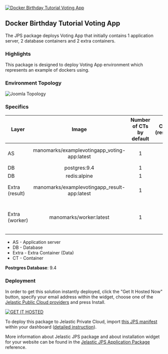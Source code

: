 [![Docker Birthday Tutorial Voting App](../../raw/master/images/postaddon.png)](../../../jelastic-docker-birthday)
## Docker Birthday Tutorial Voting App

The JPS package deploys Voting App that initially contains 1 application server, 2 database containers and 2 extra containers.

### Highlights
This package is designed to deploy Voting App environment which represents an example of dockers using.

### Environment Topology

![Joomla Topology](https://docs.google.com/drawings/d/1b4iqUgngApIIPujniWqT_dr4WCQbHDA3fUC3_odcfKg/pub?w=448&h=284)

### Specifics

Layer                |     Image          | Number of CTs <br/> by default | Cloudlets per CT <br/> (reserved/dynamic) | Options
-------------------- | :----------------: | :----------------------------: | :---------------------------------------: | :-----:
AS                   | manomarks/examplevotingapp_voting-app:latest |       1                        |           1 / 2                          | links with DB redis
DB                   |    postgres:9.4      |       1                        |           1 / 4                           | -
DB                   |    redis:alpine      |       1                        |           1 / 4                           | -
Extra (result)                   |    manomarks/examplevotingapp_result-app:latest      |       1                        |           1 / 2                           | links with DB postgres
Extra (worker)                   |   manomarks/worker:latest     |       1                        |           1 / 2                           | links with DB postgres and  DB redis

* AS - Application server 
* DB - Database
* Extra - Extra Container (Data) 
* CT - Container

**Postrgres Database**: 9.4

### Deployment

In order to get this solution instantly deployed, click the "Get It Hosted Now" button, specify your email address within the widget, choose one of the [Jelastic Public Cloud providers](https://jelastic.cloud) and press Install.

[![GET IT HOSTED](https://raw.githubusercontent.com/jelastic-jps/jpswiki/master/images/getithosted.png)](https://jelastic.com/install-application/?manifest=https%3A%2F%2Fgithub.com%2Fjelastic-jps%2Fjelastic-docker-birthday%2Fraw%2Fmaster%2Fmanifest.jps)

To deploy this package to Jelastic Private Cloud, import [this JPS manifest](../../raw/master/manifest.jps) within your dashboard ([detailed instruction](https://docs.jelastic.com/environment-export-import#import)).

More information about Jelastic JPS package and about installation widget for your website can be found in the [Jelastic JPS Application Package](https://github.com/jelastic-jps/jpswiki/wiki/Jelastic-JPS-Application-Package) reference.